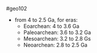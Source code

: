 #geo102 
- from 4 to 2.5 Ga, for eras:
	- Eoarchean: 4 to 3.6 Ga
	- Paleoarchean: 3.6 to 3.2 Ga
	- Mesoarchean: 3.2 to 2.8 Gs
	- Neoarchean: 2.8 to 2.5 Ga
